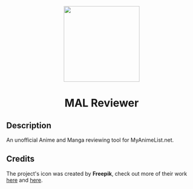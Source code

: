 <p align="center">
    <img src="public/images/logo.svg" width="200">
</p>
<h1 align="center">MAL Reviewer</h1>

## Description
An unofficial Anime and Manga reviewing tool for MyAnimeList.net.

## Credits
The project's icon was created by **Freepik**, check out more of their work [here](https://www.flaticon.com/authors/freepik) and [here](https://www.freepik.com/).